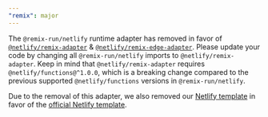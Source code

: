 ```yaml
---
"remix": major
---
```


The `@remix-run/netlify` runtime adapter has removed in favor of [`@netlify/remix-adapter`][official-netlify-adapter] & [`@netlify/remix-edge-adapter`][official-netlify-edge-adapter]. Please update your code by changing all `@remix-run/netlify` imports to `@netlify/remix-adapter`.
Keep in mind that `@netlify/remix-adapter` requires `@netlify/functions@^1.0.0`, which is a breaking change compared to the previous supported `@netlify/functions` versions in `@remix-run/netlify`.

Due to the removal of this adapter, we also removed our [Netlify template][netlify-template] in favor of the [official Netlify template][official-netlify-template].

[official-netlify-adapter]: https://github.com/netlify/remix-compute/tree/main/packages/remix-adapter
[official-netlify-edge-adapter]: https://github.com/netlify/remix-compute/tree/main/packages/remix-edge-adapter
[netlify-template]: https://github.com/remix-run/remix/tree/main/templates/netlify
[official-netlify-template]: https://github.com/netlify/remix-template
